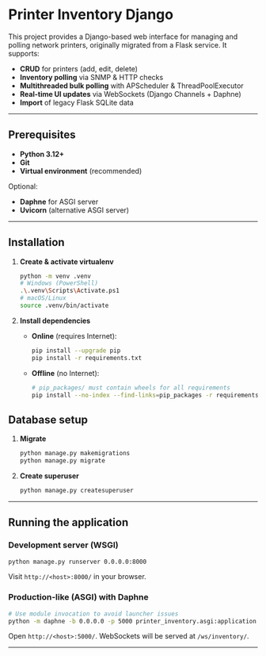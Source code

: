 # Printer Inventory Django

This project provides a Django-based web interface for managing and polling network printers, originally migrated from a Flask service. It supports:

* **CRUD** for printers (add, edit, delete)
* **Inventory polling** via SNMP & HTTP checks
* **Multithreaded bulk polling** with APScheduler & ThreadPoolExecutor
* **Real-time UI updates** via WebSockets (Django Channels + Daphne)
* **Import** of legacy Flask SQLite data

---

## Prerequisites

* **Python 3.12+**
* **Git**
* **Virtual environment** (recommended)

Optional:

* **Daphne** for ASGI server
* **Uvicorn** (alternative ASGI server)

---

## Installation

1. **Create & activate virtualenv**

   ```bash
   python -m venv .venv
   # Windows (PowerShell)
   .\.venv\Scripts\Activate.ps1
   # macOS/Linux
   source .venv/bin/activate
   ```

2. **Install dependencies**

   * **Online** (requires Internet):

     ```bash
     pip install --upgrade pip
     pip install -r requirements.txt
     ```

   * **Offline** (no Internet):

     ```bash
     # pip_packages/ must contain wheels for all requirements
     pip install --no-index --find-links=pip_packages -r requirements.txt
     ```

## Database setup

1. **Migrate**

   ```bash
   python manage.py makemigrations
   python manage.py migrate
   ```

2. **Create superuser**

   ```bash
   python manage.py createsuperuser
   ```

---

## Running the application

### Development server (WSGI)

```bash
python manage.py runserver 0.0.0.0:8000
```

Visit `http://<host>:8000/` in your browser.

### Production-like (ASGI) with Daphne

```bash
# Use module invocation to avoid launcher issues
python -m daphne -b 0.0.0.0 -p 5000 printer_inventory.asgi:application
```

Open `http://<host>:5000/`. WebSockets will be served at `/ws/inventory/`.

---
